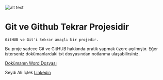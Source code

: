 ![alt text](https://i.hizliresim.com/isbanvk.png "Git ve GitHUB")


# Git ve Github Tekrar Projesidir

    GitHUB ve Git'i tekrar amaçlı bir projedir.

Bu proje sadece Git ve GitHUB hakkında pratik yapmak üzere açılmıştır. Eğer isterseniz dokümanlardaki txt dosyasından notlarıma ulaşabilirsiniz. 

[Dokümanın Word Dosyası](https://docs.google.com/document/d/1KN3xmmzieLR7L1rUBie5ex9NhDcY9LHT/edit?usp=sharing&ouid=100401965023256331098&rtpof=true&sd=true)

Seydi Ali İçlek
[Linkedin](https://www.linkedin.com/in/seydi-ali-iclek)
